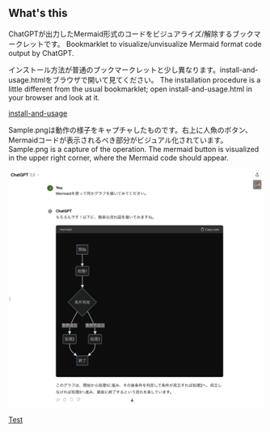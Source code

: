 ## What's this
ChatGPTが出力したMermaid形式のコードをビジュアライズ/解除するブックマークレットです。
Bookmarklet to visualize/unvisualize Mermaid format code output by ChatGPT.

インストール方法が普通のブックマークレットと少し異なります。install-and-usage.htmlをブラウザで開いて見てください。
The installation procedure is a little different from the usual bookmarklet; open install-and-usage.html in your browser and look at it.

[install-and-usage](https://sou3ilow.github.io/chatgpt-mermaid-bookmarklet/install-and-usage.html)

Sample.pngは動作の様子をキャプチャしたものです。右上に人魚のボタン、Mermaidコードが表示されるべき部分がビジュアル化されています。
Sample.png is a capture of the operation. The mermaid button is visualized in the upper right corner, where the Mermaid code should appear.

![capture](image/sample.png)

[Test](javascript:window.alert%28"hello"%28)

